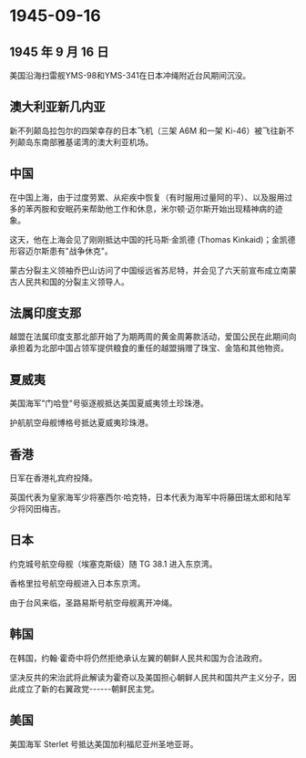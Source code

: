 # 1945-09-16

## 1945 年 9 月 16 日

美国沿海扫雷舰YMS-98和YMS-341在日本冲绳附近台风期间沉没。

## 澳大利亚新几内亚

新不列颠岛拉包尔的四架幸存的日本飞机（三架 A6M 和一架
Ki-46）被飞往新不列颠岛东南部雅基诺湾的澳大利亚机场。

## 中国

在中国上海，由于过度劳累、从疟疾中恢复（有时服用过量阿的平）、以及服用过多的苯丙胺和安眠药来帮助他工作和休息，米尔顿·迈尔斯开始出现精神病的迹象。

这天，他在上海会见了刚刚抵达中国的托马斯·金凯德 (Thomas
Kinkaid)；金凯德形容迈尔斯患有"战争休克"。

蒙古分裂主义领袖乔巴山访问了中国绥远省苏尼特，并会见了六天前宣布成立南蒙古人民共和国的分裂主义领导人。

## 法属印度支那

越盟在法属印度支那北部开始了为期两周的黄金周筹款活动，爱国公民在此期间向承担着为北部中国占领军提供粮食的重任的越盟捐赠了珠宝、金箔和其他物资。

## 夏威夷

美国海军"门哈登"号驱逐舰抵达美国夏威夷领土珍珠港。

护航航空母舰博格号抵达夏威夷珍珠港。

## 香港

日军在香港礼宾府投降。

英国代表为皇家海军少将塞西尔·哈克特，日本代表为海军中将藤田瑞太郎和陆军少将冈田梅吉。

## 日本

约克城号航空母舰（埃塞克斯级）随 TG 38.1 进入东京湾。

香格里拉号航空母舰进入日本东京湾。

由于台风来临，圣路易斯号航空母舰离开冲绳。

## 韩国

在韩国，约翰·霍奇中将仍然拒绝承认左翼的朝鲜人民共和国为合法政府。

坚决反共的宋治武将此解读为霍奇以及美国担心朝鲜人民共和国共产主义分子，因此成立了新的右翼政党------朝鲜民主党。

## 美国

美国海军 Sterlet 号抵达美国加利福尼亚州圣地亚哥。

